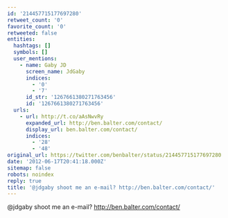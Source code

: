 ```yaml
---
id: '214457715177697280'
retweet_count: '0'
favorite_count: '0'
retweeted: false
entities:
  hashtags: []
  symbols: []
  user_mentions:
    - name: Gaby JD
      screen_name: JdGaby
      indices:
        - '0'
        - '7'
      id_str: '1267661380271763456'
      id: '1267661380271763456'
  urls:
    - url: http://t.co/aAsNwvRy
      expanded_url: http://ben.balter.com/contact/
      display_url: ben.balter.com/contact/
      indices:
        - '28'
        - '48'
original_url: https://twitter.com/benbalter/status/214457715177697280
date: '2012-06-17T20:41:18.000Z'
sitemap: false
robots: noindex
reply: true
title: '@jdgaby shoot me an e-mail? http://ben.balter.com/contact/'
---
```


@jdgaby shoot me an e-mail? http://ben.balter.com/contact/